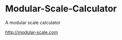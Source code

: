 Modular-Scale-Calculator
==============================

A modular scale calculator

http://modular-scale.com
